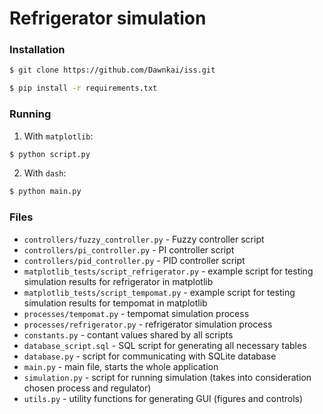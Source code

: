 # Refrigerator simulation

### Installation
```bash
$ git clone https://github.com/Dawnkai/iss.git
```

```bash
$ pip install -r requirements.txt
```

### Running

1. With `matplotlib`:
```bash
$ python script.py
```

2. With `dash`:
```bash
$ python main.py
```

### Files
* `controllers/fuzzy_controller.py` - Fuzzy controller script
* `controllers/pi_controller.py` - PI controller script
* `controllers/pid_controller.py` - PID controller script
* `matplotlib_tests/script_refrigerator.py` - example script for testing simulation results for refrigerator in matplotlib
* `matplotlib_tests/script_tempomat.py` - example script for testing simulation results for tempomat in matplotlib
* `processes/tempomat.py` - tempomat simulation process
* `processes/refrigerator.py` - refrigerator simulation process
* `constants.py` - contant values shared by all scripts
* `database_script.sql` - SQL script for generating all necessary tables
* `database.py` - script for communicating with SQLite database
* `main.py` - main file, starts the whole application
* `simulation.py` - script for running simulation (takes into consideration chosen process and regulator)
* `utils.py` - utility functions for generating GUI (figures and controls)
